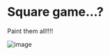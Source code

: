# Square game...?

Paint them all!!!!

![image](https://user-images.githubusercontent.com/44581555/154351387-816e3612-0188-48fe-ad2c-96698144dd40.png)
